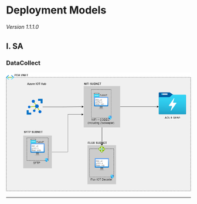 # Deployment Models

###### Version 1.1.1.0

## I. SA

### DataCollect

![sa_datacollect](imgs/Paas-Archi-Offer1-Infra-Minimim.png "")

---
